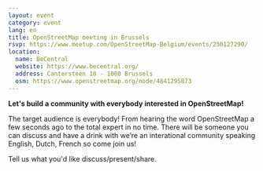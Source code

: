 ```yaml
---
layout: event
category: event
lang: en
title: OpenStreetMap meeting in Brussels
rsvp: https://www.meetup.com/OpenStreetMap-Belgium/events/250127290/
location:
  name: BeCentral
  website: https://www.becentral.org/
  address: Cantersteen 10 - 1000 Brussels
  osm: https://www.openstreetmap.org/node/4841295873
---
```


**Let's build a community with everybody interested in OpenStreetMap!**

The target audience is everybody! From hearing the word OpenStreetMap a few seconds ago to the total expert in no time.
There will be someone you can discuss and have a drink with we’re an interational community speaking English, Dutch, French so come join us!

Tell us what you'd like discuss/present/share.
